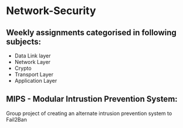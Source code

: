 # Network-Security

## Weekly assignments categorised in following subjects:
- Data Link layer
- Network Layer
- Crypto
- Transport Layer
- Application Layer


## MIPS - Modular Intrustion Prevention System:
Group project of creating an alternate intrusion prevention system to Fail2Ban
